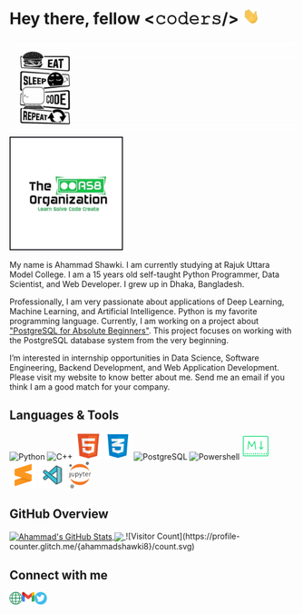 <h1> Hey there, fellow <𝚌𝚘𝚍𝚎𝚛𝚜/> <img src="https://raw.githubusercontent.com/ABSphreak/ABSphreak/master/gifs/Hi.gif" width="30px"></h1>

![](https://github.com/ahammadshawki8/ahammadshawki8/blob/master/code.gif) <img src="https://github.com/ahammadshawki8/ahammadshawki8/blob/master/poster.jpg" alt="Company" width="200" height="200"/>


My name is Ahammad Shawki. I am currently studying at Rajuk Uttara Model College. I am a 15 years old self-taught Python Programmer, Data Scientist, and Web Developer. I grew up in Dhaka, Bangladesh.

Professionally, I am very passionate about applications of Deep Learning, Machine Learning, and Artificial Intelligence. Python is my favorite programming language. Currently, I am working on a project about ["PostgreSQL for Absolute Beginners"](https://github.com/ahammadshawki8/PostgreSQL-For-Absolute-Beginners). This project focuses on working with the PostgreSQL database system from the very beginning.

I’m interested in internship opportunities in Data Science, Software Engineering, Backend Development, and Web Application Development. Please visit my website to know better about me. Send me an email if you think I am a good match for your company.



## Languages & Tools
<img src="https://devicons.github.io/devicon/devicon.git/icons/python/python-original.svg" alt="Python" width="48" height="48"/>     <img src="https://devicons.github.io/devicon/devicon.git/icons/cplusplus/cplusplus-original.svg" alt="C++" width="48" height="48"/>     <img src="https://github.com/ahammadshawki8/ahammadshawki8/blob/master/html.svg" alt="HTML" width="48" height="48"/>     <img src="https://github.com/ahammadshawki8/ahammadshawki8/blob/master/css.png" alt="CSS" width="48" height="48"/>     <img src="https://devicons.github.io/devicon/devicon.git/icons/postgresql/postgresql-original.svg" alt="PostgreSQL" width="48" height="48"/>     <img src="https://www.freeiconspng.com/uploads/powershell-icon-9.png" alt="Powershell" width="48" height="48"/>       <img src="https://github.com/ahammadshawki8/ahammadshawki8/blob/master/markdown.png" alt="Markdown" width="48" height="48"/>      <img src="https://github.com/ahammadshawki8/ahammadshawki8/blob/master/sublime.png" alt="HTML" width="48" height="48"/>      <img src="https://github.com/ahammadshawki8/ahammadshawki8/blob/master/vscode.png" alt="HTML" width="48" height="48"/>      <img src="https://github.com/ahammadshawki8/ahammadshawki8/blob/master/jupyter.png" alt="HTML" width="40" height="48"/>  

## GitHub Overview
<a href="https://github.com/ahammadshawki8/github-readme-stats">
  <img align="center" src="https://github-readme-stats.anuraghazra1.vercel.app/api?username=ahammadshawki8&show_icons=true&include_all_commits=true" alt="Ahammad's GitHub Stats" />
</a>
<a href="https://github.com/ahammadshawki8/github-readme-stats">
  <img align="center" src="https://github-readme-stats.anuraghazra1.vercel.app/api/top-langs/?username=ahammadshawki8&layout=compact" />
</a>
![Visitor Count](https://profile-counter.glitch.me/{ahammadshawki8}/count.svg)


## Connect with me

[<img align="left" width="22px" src="https://github.com/ahammadshawki8/ahammadshawki8/blob/master/website.png" />](https://ahammadshawki8.github.io/)
[<img align="left" width="22px" src="https://github.com/ahammadshawki8/ahammadshawki8/blob/master/mail.png" />](mailto:ahammadshawki8@gmail.com)
[<img align="left" width="22px" src="https://github.com/ahammadshawki8/ahammadshawki8/blob/master/twitter.png" />](https://twitter.com/AhammadShawki8)

